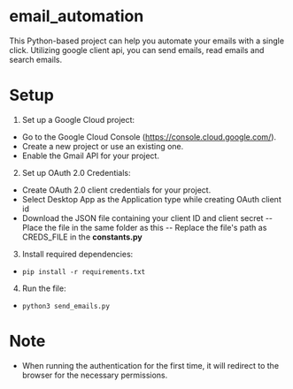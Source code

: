 # email_automation
This Python-based project can help you automate your emails with a single click. Utilizing google client api, you can send emails, read emails and search emails. 

# Setup
1. Set up a Google Cloud project:
- Go to the Google Cloud Console (https://console.cloud.google.com/).
- Create a new project or use an existing one.
- Enable the Gmail API for your project.
2. Set up OAuth 2.0 Credentials:
- Create OAuth 2.0 client credentials for your project.
- Select Desktop App as the Application type while creating OAuth client id
- Download the JSON file containing your client ID and client secret 
  -- Place the file in the same folder as this
  -- Replace the file's path as CREDS_FILE in the **constants.py**
3. Install required dependencies:
- `pip install -r requirements.txt`
4. Run the file:
- `python3 send_emails.py`



# Note
- When running the authentication for the first time, it will redirect to the browser for the necessary permissions.

